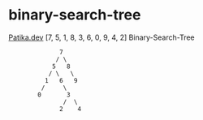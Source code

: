 # binary-search-tree
[Patika.dev](https://www.patika.dev/tr)
[7, 5, 1, 8, 3, 6, 0, 9, 4, 2] Binary-Search-Tree

                  7
                 / \
                5   8
               / \   \
              1   6   9
             /     \
            0       3
                   /  \
                  2    4
